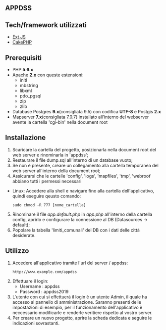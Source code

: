 ## APPDSS
## Tech/framework utilizzati
- [Ext JS](https://www.sencha.com/products/extjs/)
- [CakePHP](https://cakephp.org/)
## Prerequisiti
- PHP **5.6.x**
- Apache **2.x** con queste estensioni:
  - initl
  - mbstring
  - libxml
  - pdo_pgsql
  - zip
  - zlib
- Database Postgres **9.x**(consigliata 9.5) con codifica **UTF-8** e Postgis **2.x**
- Mapserver **7.x**(consigliata 7.0.7) installato all'interno del webserver avente la cartella 'cgi-bin' nella document root
## Installazione
1. Scaricare la cartella del progetto, posizionarla nella document root del web server e rinominarla in 'appdss';
2. Restaurare il file dump.sql all'interno di un database vuoto;
3. Se non è presente, creare un collegamento alla cartella temporanea del web server all'interno della document root;
4. Assicurarsi che le cartelle 'config', 'logs', 'mapfiles', 'tmp', 'webroot' abbiano tutti i permessi necessari
  - Linux:
    Accedere alla shell e navigare fino alla cartella dell'applicativo, quindi eseguire qeusto comando:
    ```
    sudo chmod -R 777 [nome_cartella]
    ```
5. Rinominare il file *app.default.php* in *app.php* all'interno della cartella config, aprirlo e configurare la connessione al DB (Datasources -> default);
6. Popolare la tabella 'limiti_comunali' del DB con i dati delle città desiderate.
## Utilizzo
1. Accedere all'applicativo tramite l'url del server / appdss:
    ```
    http://www.example.com/appdss
    ```    
2. Effettuare il login: 
   - Username : appdss
   - Password : appdss2019
3. L'utente con cui si effettuerà il login è un utente Admin, il quale ha accesso al pannello di amministrazione. Saranno presenti          delle impostazioni di esempio, per il funzionamento dell'applicativo è neccessario modificarle e renderle veritiere rispetto al          vostro server.
4. Per creare un nuovo progetto, aprire la scheda dedicata e seguire le indicazioni sovrastanti.

